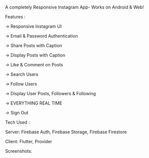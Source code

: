 A completely Responsive Instagram App- Works on Android & Web!


Features :

-> Responsive Instagram UI
 
-> Email & Password Authentication
 
-> Share Posts with Caption
 
-> Display Posts with Caption
 
-> Like & Comment on Posts
 
-> Search Users
 
-> Follow Users

-> Display User Posts, Followers & Following

-> EVERYTHING REAL TIME

-> Sign Out


Tech Used : 

Server: Firebase Auth, Firebase Storage, Firebase Firestore

Client: Flutter, Provider


Screenshots: 


